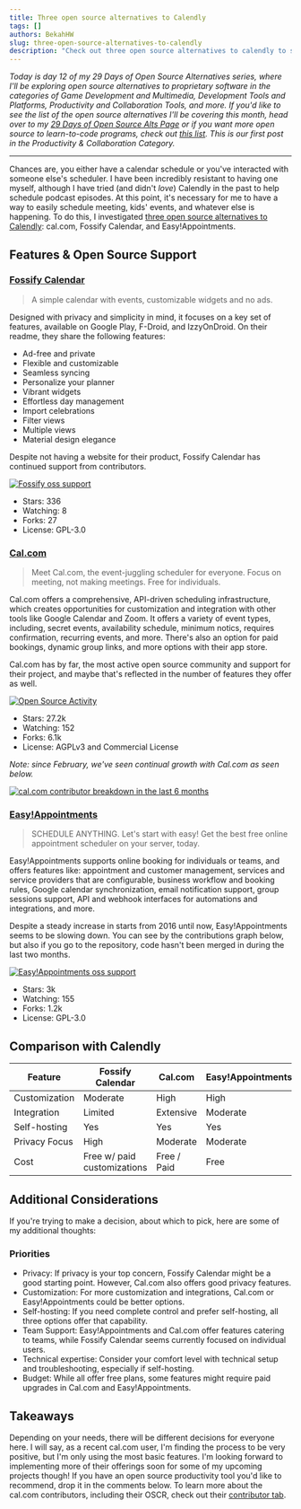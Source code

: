 ```yaml
---
title: Three open source alternatives to Calendly
tags: []
authors: BekahHW
slug: three-open-source-alternatives-to-calendly
description: "Check out three open source alternatives to calendly to schedule your life!"
---
```


*Today is day 12 of my 29 Days of Open Source Alternatives series, where I'll be exploring open source alternatives to proprietary software in the categories of Game Development and Multimedia, Development Tools and Platforms, Productivity and Collaboration Tools, and more. If you'd like to see the list of the open source alternatives I'll be covering this month, head over to my [29 Days of Open Source Alts Page](https://oss.fyi/oss-alts) or if you want more open source to learn-to-code programs, check out [this list](https://oss.fyi/learn-to-code). This is our first post in the Productivity & Collaboration Category.* 

<hr/>

Chances are, you either have a calendar schedule or you've interacted with someone else's scheduler. I have been incredibly resistant to having one myself, although I have tried (and didn't *love*) Calendly in the past to help schedule podcast episodes. At this point, it's necessary for me to have a way to easily schedule meeting, kids' events, and whatever else is happening. To do this, I investigated [three open source alternatives to Calendly](https://app.opensauced.pizza/workspaces/70809527-03ce-41ec-a159-fc664651afdb/repository-insights/1199/dashboard): cal.com, Fossify Calendar, and Easy!Appointments. 

<!-- truncate -->

## Features & Open Source Support
### [Fossify Calendar](https://app.opensauced.pizza/s/FossifyOrg/Calendar)

> A simple calendar with events, customizable widgets and no ads.

Designed with privacy and simplicity in mind, it focuses on a key set of features, available on Google Play, F-Droid, and IzzyOnDroid. On their readme, they share the following features:

- Ad-free and private
- Flexible and customizable
- Seamless syncing
- Personalize your planner
- Vibrant widgets
- Effortless day management
- Import celebrations
- Filter views
- Multiple views
- Material design elegance

Despite not having a website for their product, Fossify Calendar has continued support from contributors.

[![Fossify oss support](https://dev-to-uploads.s3.amazonaws.com/uploads/articles/d4pyb6ylmg5rkwrwpe5i.png)](https://app.opensauced.pizza/pages/BekahHW/1199/dashboard)

- Stars: 336
- Watching: 8
- Forks: 27
- License: GPL-3.0

### [Cal.com](https://app.opensauced.pizza/s/calcom/cal.com)

> Meet Cal.com, the event-juggling scheduler for everyone. Focus on meeting, not making meetings. Free for individuals.

Cal.com offers a comprehensive, API-driven scheduling infrastructure, which creates opportunities for customization and integration with other tools like Google Calendar and Zoom. It offers a variety of event types, including, secret events, availability schedule, minimum notics, requires confirmation, recurring events, and more. There's also an option for paid bookings, dynamic group links, and more options with their app store.

Cal.com has by far, the most active open source community and support for their project, and maybe that's reflected in the number of features they offer as well. 

[![Open Source Activity](https://dev-to-uploads.s3.amazonaws.com/uploads/articles/7trjrf139z123xvexrfy.png)](https://app.opensauced.pizza/workspaces/70809527-03ce-41ec-a159-fc664651afdb/repository-insights/1199/dashboard)


- Stars: 27.2k 
- Watching: 152
- Forks: 6.1k 
- License: AGPLv3 and Commercial License

*Note: since February, we've seen continual growth with Cal.com as seen below.*

[![cal.com contributor breakdown in the last 6 months](https://dev-to-uploads.s3.amazonaws.com/uploads/articles/1i03vp56ai3g7lnttagn.png)](https://app.opensauced.pizza/s/calcom/cal.com?range=180)

### [Easy!Appointments](https://app.opensauced.pizza/s/alextselegidis/easyappointments)

> SCHEDULE ANYTHING. Let's start with easy! Get the best free online appointment scheduler on your server, today.

Easy!Appointments supports online booking for individuals or teams, and offers features like: appointment and customer management, services and service providers that are configurable, business workflow and booking rules, Google calendar synchronization, email notification support, group sessions support, API and webhook interfaces for automations and integrations, and more. 

Despite a steady increase in starts from 2016 until now, Easy!Appointments seems to be slowing down. You can see by the contributions graph below, but also if you go to the repository, code hasn't been merged in during the last two months. 

[![Easy!Appointments oss support](https://dev-to-uploads.s3.amazonaws.com/uploads/articles/q8818hi4vqlcz1yqyt33.png)](https://app.opensauced.pizza/pages/BekahHW/1199/dashboard)


- Stars: 3k 
- Watching: 155 
- Forks: 1.2k 
- License: GPL-3.0

## Comparison with Calendly

| Feature                 | Fossify Calendar | Cal.com         | Easy!Appointments | Calendly        |
|-------------------------|------------------|-----------------|-------------------|-----------------|
| Customization           | Moderate         | High            | High              | Moderate        |
| Integration             | Limited          | Extensive       | Moderate          | Extensive       |
| Self-hosting            | Yes              | Yes             | Yes               | No              |
| Privacy Focus           | High             | Moderate        | Moderate          | Moderate        |
| Cost                    | Free w/ paid customizations            | Free / Paid     | Free              | Free / Paid     |


## Additional Considerations

If you're trying to make a decision, about which to pick, here are some of my additional thoughts:

### Priorities

- Privacy: If privacy is your top concern, Fossify Calendar might be a good starting point. However, Cal.com also offers good privacy features.
- Customization: For more customization and integrations, Cal.com or Easy!Appointments could be better options.
- Self-hosting: If you need complete control and prefer self-hosting, all three options offer that capability.
- Team Support: Easy!Appointments and Cal.com offer features catering to teams, while Fossify Calendar seems currently focused on individual users.
- Technical expertise: Consider your comfort level with technical setup and troubleshooting, especially if self-hosting.
- Budget: While all offer free plans, some features might require paid upgrades in Cal.com and Easy!Appointments.

## Takeaways

Depending on your needs, there will be different decisions for everyone here. I will say, as a recent cal.com user, I'm finding the process to be very positive, but I'm only using the most basic features. I'm looking forward to implementing more of their offerings soon for some of my upcoming projects though! If you have an open source productivity tool you'd like to recommend, drop it in the comments below. To learn more about the cal.com contributors, including their OSCR, check out their [contributor tab](https://app.opensauced.pizza/s/calcom/cal.com/contributors?range=30).